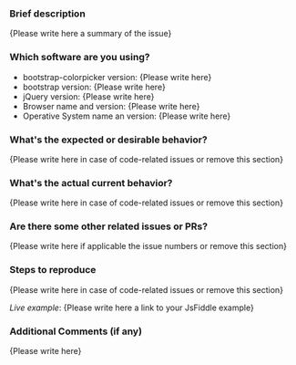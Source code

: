 <!-- 

THIS TEMPLATE IS MANDATORY!!

Thank you for your contribution to bootstrap-colorpicker! Please replace {Please write here *} with your description.
Please note that issues not following this template may be potentially discarded if they are not easily reproduceable 
with live examples (in case of code issues) and/or the description is not clear enough.
-->

### Brief description

{Please write here a summary of the issue}

<!--
The following sections are only mandatory for bug reports.
For feature requests and other kind of tickets, you only need to fill the first section,
optionally with additional comments and examples.
-->
### Which software are you using?

- bootstrap-colorpicker version: {Please write here}
- bootstrap version: {Please write here}
- jQuery version: {Please write here}
- Browser name and version: {Please write here}
- Operative System name an version: {Please write here}

### What's the expected or desirable behavior?

{Please write here in case of code-related issues or remove this section}

### What's the actual current behavior?

{Please write here in case of code-related issues or remove this section}

### Are there some other related issues or PRs?

{Please write here if applicable the issue numbers or remove this section}

### Steps to reproduce

{Please write here in case of code-related issues or remove this section}

<!--
Live examples are MANDATORY for code-related issues
You have a JsFiddle template here: http://jsfiddle.net/0vopxm13/157/ which is using the latest master version of the library.
-->
*Live example*: {Please write here a link to your JsFiddle example}

### Additional Comments (if any)

{Please write here}

